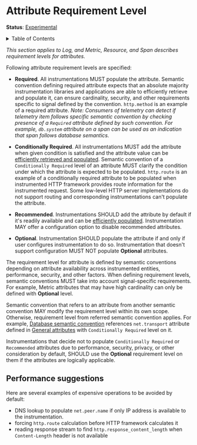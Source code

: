 # Attribute Requirement Level

**Status**: [Experimental](../document-status.md)

<details>
<summary>Table of Contents</summary>

<!-- toc -->

- [Performance suggestions](#performance-suggestions)

<!-- tocstop -->

</details>

_This section applies to Log, and Metric, Resource, and Span describes requirement levels for attributes._

Following attribute requirement levels are specified:

- **Required**. All instrumentations MUST populate the attribute. Semantic convention defining required attribute expects that an absolute majority instrumentation libraries and applications are able to efficiently retrieve and populate it, can ensure cardinality, security, and other requirements specific to signal defined by the convention. `http.method` is an example of a required attribute.
_Note: Consumers of telemetry can detect if telemetry item follows specific semantic convention by checking presence of a `Required` attribute defined by such convention. For example, `db.system` attribute on a span can be used as an indication that span follows database semantics._

- **Conditionally Required**. All instrumentations MUST add the attribute when given condition is satisfied and the attribute value can be [efficiently retrieved and populated](#performance-suggestions). Semantic convention of a `Conditionally Required` level of an attribute MUST clarify the condition under which the attribute is expected to be populated.
`http.route` is an example of a conditionally required attribute to be populated when instrumented HTTP framework provides route information for the instrumented request. Some low-level HTTP server implementations do not support routing and corresponding instrumentations can't populate the attribute.

- **Recommended**. Instrumentations SHOULD add the attribute by default if it's readily available and can be [efficiently populated](#performance-suggestions). Instrumentation MAY offer a configuration option to disable recommended attributes.

- **Optional**. Instrumentation SHOULD populate the attribute if and only if user configures instrumentation to do so. Instrumentation that doesn't support configuration MUST NOT populate **Optional** attributes.

The requirement level for attribute is defined by semantic conventions depending on attribute availability across instrumented entities, performance, security, and other factors. When defining requirement levels, semantic conventions MUST take into account signal-specific requirements. For example, Metric attributes that may have high cardinality can only be defined with **Optional** level.

Semantic convention that refers to an attribute from another semantic convention MAY modify the requirement level within its own scope. Otherwise, requirement level from referred semantic convention applies.
For example, [Database semantic convention](../trace/semantic_conventions/database.md) references `net.transport` attribute defined in [General attributes](../trace/semantic_conventions/span-general.md) with `Conditionally Required` level on it.

Instrumentations that decide not to populate `Conditionally Required` or `Recommended` attributes due to performance, security, privacy, or other consideration by default, SHOULD use the **Optional** requirement level on them if the attributes are logically applicable.

## Performance suggestions

Here are several examples of expensive operations to be avoided by default:

- DNS lookup to populate `net.peer.name` if only IP address is available to the instrumentation.
- forcing `http.route` calculation before HTTP framework calculates it
- reading response stream to find `http.response_content_length` when `Content-Length` header is not available

